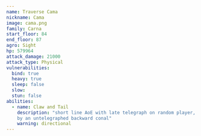 ```yaml
---
name: Traverse Cama
nickname: Cama
image: cama.png
family: Carna
start_floor: 84
end_floor: 87
agro: Sight
hp: 579964
attack_damage: 21000
attack_type: Physical
vulnerabilities:
  bind: true
  heavy: true
  sleep: false
  slow: 
  stun: false
abilities:
  - name: Claw and Tail
    description: "short line AoE with late telegraph on random player, followed
    by an untelegraphed backward conal"
    warning: directional
---
```

